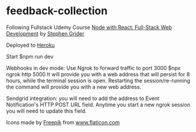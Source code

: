 # feedback-collection

Following Fullstack Udemy Course
<a href="https://www.udemy.com/course/node-with-react-fullstack-web-development/">Node with React: Full-Stack Web Development</a> by <a href="https://github.com/StephenGrider">Stephen Grider</a>

Deployed to <a href="https://feedback-collection-1.herokuapp.com/">Heroku</a>

Start $npm run dev

Webhooks in dev mode:
Use Ngrok to forward traffic to port 3000
$npx ngrok http 5000
It will provide you with a web address that will persist for 8 hours, while the terminal session is open. Restarting the session/re-running the command will provide you with a new web address.

Sendgrid integration: you will need to add the address to Event Notification's HTTP POST URL field. Anytime you start a new ngrok session you will need to update this field.

Icons made by <a href="https://www.flaticon.com/authors/freepik">Freepik</a> from <a href="https://www.flaticon.com/"> www.flaticon.com</a>